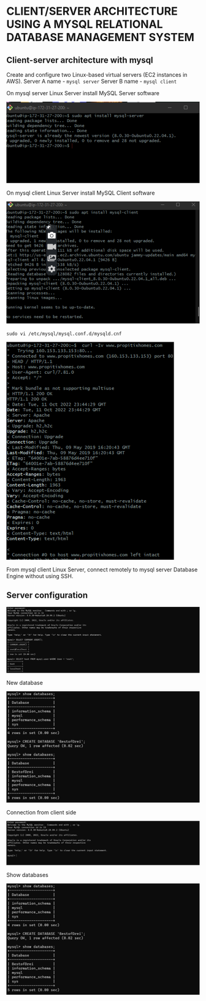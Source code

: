 # CLIENT/SERVER ARCHITECTURE USING A MYSQL RELATIONAL DATABASE MANAGEMENT SYSTEM

## Client-server architecture with mysql


Create and configure two Linux-based virtual servers (EC2 instances in AWS).
Server A name - `mysql server`
Server B name - `mysql client`

On mysql server Linux Server install MySQL Server software

![server](./project_5_images/server.png)

On mysql client Linux Server install MySQL Client software

![client](./project_5_images/client.png)

`sudo vi /etc/mysql/mysql.conf.d/mysqld.cnf`

![bind](./project_5_images/project1.png)

From mysql client Linux Server, connect remotely to mysql server Database Engine without using SSH.

## Server configuration 

![localhost](./project_5_images/Local-host.PNG.jpg)

New database

![new-database](./project_5_images/Created-new-database.PNG)



Connection from client side

![Access](./project_5_images/Accessed-new-user.PNG)

Show databases


![database](./project_5_images/Created-new-database.PNG)